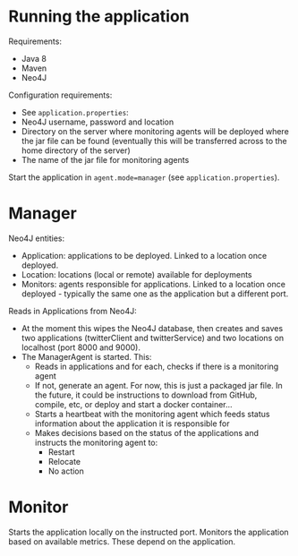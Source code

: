 # Running the application

Requirements:
- Java 8
- Maven
- Neo4J

Configuration requirements:
- See `application.properties`:
 - Neo4J username, password and location
 - Directory on the server where monitoring agents will be deployed where the jar file can be found
 (eventually this will be transferred across to the home directory of the server)
 - The name of the jar file for monitoring agents

Start the application in `agent.mode=manager` (see `application.properties`).

# Manager

Neo4J entities:
- Application: applications to be deployed. Linked to a location once deployed.
- Location: locations (local or remote) available for deployments
- Monitors: agents responsible for applications. Linked to a location once deployed - typically the same one as the application but a different port. 

Reads in Applications from Neo4J:
 - At the moment this wipes the Neo4J database, then creates and saves two applications (twitterClient and twitterService) and two locations on localhost (port 8000 and 9000).
 - The ManagerAgent is started. This:
    - Reads in applications and for each, checks if there is a monitoring agent
    - If not, generate an agent. For now, this is just a packaged jar file. In the future, it could be instructions to download from GitHub, compile, etc, or deploy and start a docker container…
    - Starts a heartbeat with the monitoring agent which feeds status information about the application it is responsible for
    - Makes decisions based on the status of the applications and instructs the monitoring agent to:
    	- Restart
    	- Relocate
    	- No action

# Monitor

Starts the application locally on the instructed port.
Monitors the application based on available metrics. These depend on the application.
